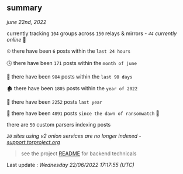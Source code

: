 
## summary
_june 22nd, 2022_

currently tracking `104` groups across `150` relays & mirrors - _`44` currently online_ 📡

⏲ there have been `6` posts within the `last 24 hours`

🕓 there have been `171` posts within the `month of june`

📅 there have been `984` posts within the `last 90 days`

🏚 there have been `1805` posts within the `year of 2022`

🚀 there have been `2252` posts `last year`

🦕 there have been `4091` posts `since the dawn of ransomwatch` 🐣

there are `50` custom parsers indexing posts

_`20` sites using v2 onion services are no longer indexed - [support.torproject.org](https://support.torproject.org/onionservices/v2-deprecation/)_

> see the project [README](https://github.com/jmousqueton/ransomwatch#readme) for backend technicals



Last update : _Wednesday 22/06/2022 17:17:55 (UTC)_

